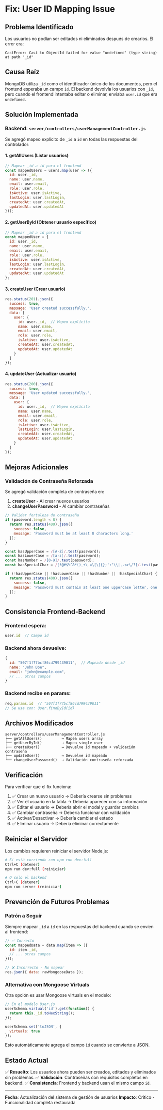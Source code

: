 # Fix: User ID Mapping Issue

## Problema Identificado

Los usuarios no podían ser editados ni eliminados después de crearlos. El error era:
```
CastError: Cast to ObjectId failed for value "undefined" (type string) at path "_id"
```

## Causa Raíz

MongoDB utiliza `_id` como el identificador único de los documentos, pero el frontend esperaba un campo `id`. El backend devolvía los usuarios con `_id`, pero cuando el frontend intentaba editar o eliminar, enviaba `user.id` que era `undefined`.

## Solución Implementada

### Backend: `server/controllers/userManagementController.js`

Se agregó mapeo explícito de `_id` a `id` en todas las respuestas del controlador:

#### 1. **getAllUsers** (Listar usuarios)
```javascript
// Mapear _id a id para el frontend
const mappedUsers = users.map(user => ({
  id: user._id,
  name: user.name,
  email: user.email,
  role: user.role,
  isActive: user.isActive,
  lastLogin: user.lastLogin,
  createdAt: user.createdAt,
  updatedAt: user.updatedAt
}));
```

#### 2. **getUserById** (Obtener usuario específico)
```javascript
// Mapear _id a id para el frontend
const mappedUser = {
  id: user._id,
  name: user.name,
  email: user.email,
  role: user.role,
  isActive: user.isActive,
  lastLogin: user.lastLogin,
  createdAt: user.createdAt,
  updatedAt: user.updatedAt
};
```

#### 3. **createUser** (Crear usuario)
```javascript
res.status(201).json({
  success: true,
  message: 'User created successfully.',
  data: { 
    user: {
      id: user._id,  // Mapeo explícito
      name: user.name,
      email: user.email,
      role: user.role,
      isActive: user.isActive,
      createdAt: user.createdAt,
      updatedAt: user.updatedAt
    }
  }
});
```

#### 4. **updateUser** (Actualizar usuario)
```javascript
res.status(200).json({
  success: true,
  message: 'User updated successfully.',
  data: { 
    user: {
      id: user._id,  // Mapeo explícito
      name: user.name,
      email: user.email,
      role: user.role,
      isActive: user.isActive,
      lastLogin: user.lastLogin,
      createdAt: user.createdAt,
      updatedAt: user.updatedAt
    }
  }
});
```

## Mejoras Adicionales

### Validación de Contraseña Reforzada

Se agregó validación completa de contraseña en:

1. **createUser** - Al crear nuevos usuarios
2. **changeUserPassword** - Al cambiar contraseñas

```javascript
// Validar fortaleza de contraseña
if (password.length < 8) {
  return res.status(400).json({
    success: false,
    message: 'Password must be at least 8 characters long.'
  });
}

const hasUpperCase = /[A-Z]/.test(password);
const hasLowerCase = /[a-z]/.test(password);
const hasNumber = /[0-9]/.test(password);
const hasSpecialChar = /[!@#$%^&*()_+\-=\[\]{};':"\\|,.<>\/?]/.test(password);

if (!hasUpperCase || !hasLowerCase || !hasNumber || !hasSpecialChar) {
  return res.status(400).json({
    success: false,
    message: 'Password must contain at least one uppercase letter, one lowercase letter, one number, and one special character.'
  });
}
```

## Consistencia Frontend-Backend

### Frontend espera:
```javascript
user.id  // Campo id
```

### Backend ahora devuelve:
```javascript
{
  id: "507f1f77bcf86cd799439011",  // Mapeado desde _id
  name: "John Doe",
  email: "john@example.com",
  // ... otros campos
}
```

### Backend recibe en params:
```javascript
req.params.id  // "507f1f77bcf86cd799439011"
// Se usa con: User.findById(id)
```

## Archivos Modificados

```
server/controllers/userManagementController.js
├── getAllUsers()         → Mapea users array
├── getUserById()         → Mapea single user
├── createUser()          → Devuelve id mapeado + validación contraseña
├── updateUser()          → Devuelve id mapeado
└── changeUserPassword()  → Validación contraseña reforzada
```

## Verificación

Para verificar que el fix funciona:

1. ✅ Crear un nuevo usuario → Debería crearse sin problemas
2. ✅ Ver el usuario en la tabla → Debería aparecer con su información
3. ✅ Editar el usuario → Debería abrir el modal y guardar cambios
4. ✅ Cambiar contraseña → Debería funcionar con validación
5. ✅ Activar/Desactivar → Debería cambiar el estado
6. ✅ Eliminar usuario → Debería eliminar correctamente

## Reiniciar el Servidor

Los cambios requieren reiniciar el servidor Node.js:

```bash
# Si está corriendo con npm run dev:full
Ctrl+C (detener)
npm run dev:full (reiniciar)

# O solo el backend
Ctrl+C (detener)
npm run server (reiniciar)
```

## Prevención de Futuros Problemas

### Patrón a Seguir

Siempre mapear `_id` a `id` en las respuestas del backend cuando se envíen al frontend:

```javascript
// ✅ Correcto
const mappedData = data.map(item => ({
  id: item._id,
  // ... otros campos
}));

// ❌ Incorrecto - No mapear
res.json({ data: rawMongooseData });
```

### Alternativa con Mongoose Virtuals

Otra opción es usar Mongoose virtuals en el modelo:

```javascript
// En el modelo User.js
userSchema.virtual('id').get(function() {
  return this._id.toHexString();
});

userSchema.set('toJSON', {
  virtuals: true
});
```

Esto automáticamente agrega el campo `id` cuando se convierte a JSON.

## Estado Actual

✅ **Resuelto**: Los usuarios ahora pueden ser creados, editados y eliminados sin problemas.
✅ **Validación**: Contraseñas con requisitos completos en backend.
✅ **Consistencia**: Frontend y backend usan el mismo campo `id`.

---

**Fecha**: Actualización del sistema de gestión de usuarios
**Impacto**: Crítico - Funcionalidad completa restaurada

